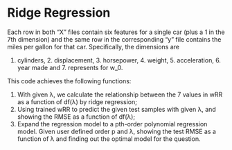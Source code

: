 # Ridge Regression
Each row in both “X” files contain six features for a single car (plus a 1 in the 7th dimension) and the same row in the corresponding “y” file contains the miles per gallon for that car. Specifically, the dimensions are 
1. cylinders, 2. displacement, 3. horsepower, 4. weight, 5. acceleration, 6. year made and 7. represents for w_0. 

This code achieves the following functions:

1. With given λ, we calculate the relationship between the 7 values in wRR as a function of df(λ) by ridge regression;
2. Using trained wRR to predict the given test samples with given λ, and showing the RMSE as a function of df(λ);
3. Expand the regression model to a pth-order polynomial regression model. Given user defined order p and λ, showing the test RMSE as a function of λ and finding out the optimal model for the question.
